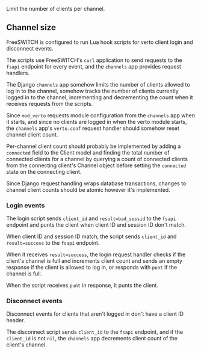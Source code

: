 Limit the number of clients per channel.

## Channel size

FreeSWITCH
is configured to run Lua hook scripts
for verto client login and disconnect events.

The scripts
use FreeSWITCH's `curl` application
to send requests to the `fsapi` endpoint
for every event,
and the `channels` app
provides request handlers.

The Django `channels` app
somehow limits the number of clients
allowed to log in to the channel,
somehow tracks the number of clients
currently logged in to the channel,
incrementing and decrementing the count
when it receives requests
from the scripts.

Since `mod_verto`
requests module configuration
from the `channels` app
when it starts,
and since no clients are logged in
when the verto module starts,
the `channels` app's
`verto.conf` request handler
should somehow reset
channel client count.

Per-channel client count
should probably be implemented
by adding a `connected` field
to the Client model
and finding the total number of connected clients
for a channel
by querying a count of connected clients
from the connecting client's Channel object
before setting the `connected` state
on the connecting client.

Since Django request handling
wraps database transactions,
changes to channel client counts
should be atomic
however it's implemented.

### Login events

The login script
sends `client_id` and `result=bad_sessid`
to the `fsapi` endpoint
and punts the client
when client ID and session ID don't match.

When client ID and session ID match,
the script sends
`client_id` and `result=success`
to the `fsapi` endpoint.

When it receives `result=success`,
the login request handler
checks if the client's channel is full
and increments client count
and sends an empty response
if the client is allowed to log in,
or responds with `punt`
if the channel is full.

When the script receives `punt` in response,
it punts the client.

### Disconnect events

Disconnect events
for clients that aren't logged in
don't have a client ID header.

The disconnect script
sends `client_id`
to the `fsapi` endpoint,
and if the `client_id` is not `nil`,
the `channels` app
decrements client count
of the client's channel.
